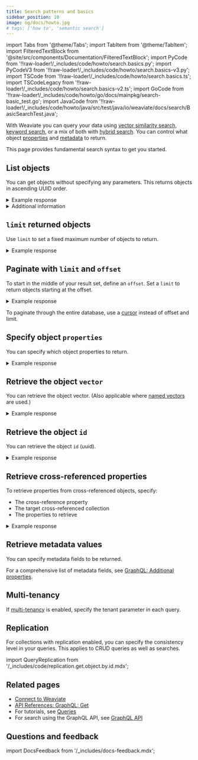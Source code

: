```yaml
---
title: Search patterns and basics
sidebar_position: 10
image: og/docs/howto.jpg
# tags: ['how to', 'semantic search']
---
```


import Tabs from '@theme/Tabs';
import TabItem from '@theme/TabItem';
import FilteredTextBlock from '@site/src/components/Documentation/FilteredTextBlock';
import PyCode from '!!raw-loader!/_includes/code/howto/search.basics.py';
import PyCodeV3 from '!!raw-loader!/_includes/code/howto/search.basics-v3.py';
import TSCode from '!!raw-loader!/_includes/code/howto/search.basics.ts';
import TSCodeLegacy from '!!raw-loader!/_includes/code/howto/search.basics-v2.ts';
import GoCode from '!!raw-loader!/_includes/code/howto/go/docs/mainpkg/search-basic_test.go';
import JavaCode from '!!raw-loader!/_includes/code/howto/java/src/test/java/io/weaviate/docs/search/BasicSearchTest.java';

With Weaviate you can query your data using [vector similarity search](./similarity.md), [keyword search](./bm25.md), or a mix of both with [hybrid search](./hybrid.md). You can control what object [properties](#specify-object-properties) and [metadata](#retrieve-metadata-values) to return.

This page provides fundamental search syntax to get you started.

## List objects

You can get objects without specifying any parameters. This returns objects in ascending UUID order.

<Tabs groupId="languages">

 <TabItem value="py" label="Python Client v4">
    <FilteredTextBlock
      text={PyCode}
      startMarker="# BasicGetPython"
      endMarker="# END BasicGetPython"
      language="py"
    />
  </TabItem>

<TabItem value="py3" label="Python Client v3">

<FilteredTextBlock
  text={PyCodeV3}
  startMarker="# BasicGetPython"
  endMarker="# END BasicGetPython"
  language="pyv3"
/>

</TabItem>
<TabItem value="js" label="JS/TS Client v3">

<FilteredTextBlock
  text={TSCode}
  startMarker="// BasicGetJS"
  endMarker="// END BasicGetJS"
  language="js"
/>

</TabItem>

<TabItem value="js2" label="JS/TS Client v2">

<FilteredTextBlock
  text={TSCodeLegacy}
  startMarker="// BasicGetJS"
  endMarker="// END BasicGetJS"
  language="tsv2"
/>

</TabItem>

<TabItem value="go" label="Go">
  <FilteredTextBlock
    text={GoCode}
    startMarker="// START BasicGet"
    endMarker="// END BasicGet"
    language="go"
  />
</TabItem>

<TabItem value="java" label="Java">
  <FilteredTextBlock
    text={JavaCode}
    startMarker="// START BasicGet"
    endMarker="// END BasicGet"
    language="java"
  />
</TabItem>

<TabItem value="graphql" label="GraphQL">

<FilteredTextBlock
  text={PyCodeV3}
  startMarker="# BasicGetGraphQL"
  endMarker="# END BasicGetGraphQL"
  language="graphql"
/>

</TabItem>
</Tabs>

<details>
  <summary>Example response</summary>

The output is like this:

<FilteredTextBlock
  text={PyCodeV3}
  startMarker="// BasicGet Expected Results"
  endMarker="// END BasicGet Expected Results"
  language="json"
/>

</details>

<details>
  <summary>Additional information</summary>

  Specify the information that you want your query to return. You can return object properties, object IDs, and object metadata.

</details>

## `limit` returned objects

Use `limit` to set a fixed maximum number of objects to return.

<Tabs groupId="languages">
<TabItem value="py" label="Python Client v4">
<FilteredTextBlock
  text={PyCode}
  startMarker="# GetWithLimitPython"
  endMarker="# END GetWithLimitPython"
  language="py"
/>
</TabItem>

<TabItem value="py3" label="Python Client v3">

<FilteredTextBlock
  text={PyCodeV3}
  startMarker="# GetWithLimitPython"
  endMarker="# END GetWithLimitPython"
  language="pyv3"
/>

</TabItem>
<TabItem value="js" label="JS/TS Client v3">

<FilteredTextBlock
  text={TSCode}
  startMarker="// GetWithLimitJS"
  endMarker="// END GetWithLimitJS"
  language="js"
/>

</TabItem>

<TabItem value="js2" label="JS/TS Client v2">

<FilteredTextBlock
  text={TSCodeLegacy}
  startMarker="// GetWithLimitJS"
  endMarker="// END GetWithLimitJS"
  language="tsv2"
/>
</TabItem>

<TabItem value="go" label="Go">
  <FilteredTextBlock
    text={GoCode}
    startMarker="// START GetWithLimit"
    endMarker="// END GetWithLimit"
    language="go"
  />
</TabItem>

<TabItem value="java" label="Java">
  <FilteredTextBlock
    text={JavaCode}
    startMarker="// START GetWithLimit"
    endMarker="// END GetWithLimit"
    language="java"
  />
</TabItem>

<TabItem value="graphql" label="GraphQL">

<FilteredTextBlock
  text={PyCodeV3}
  startMarker="# GetWithLimitGraphQL"
  endMarker="# END GetWithLimitGraphQL"
  language="graphql"
/>

</TabItem>
</Tabs>

<details>
  <summary>Example response</summary>

The output is like this:

<FilteredTextBlock
  text={PyCodeV3}
  startMarker="// GetWithLimit Expected Results"
  endMarker="// END GetWithLimit Expected Results"
  language="json"
/>

</details>

## Paginate with `limit` and `offset`

To start in the middle of your result set, define an `offset`. Set a `limit` to return objects starting at the offset.

<Tabs groupId="languages">
<TabItem value="py" label="Python Client v4">
<FilteredTextBlock
  text={PyCode}
  startMarker="# GetWithLimitOffsetPython"
  endMarker="# END GetWithLimitOffsetPython"
  language="py"
/>
</TabItem>

<TabItem value="py3" label="Python Client v3">

<FilteredTextBlock
  text={PyCodeV3}
  startMarker="# GetWithLimitOffsetPython"
  endMarker="# END GetWithLimitOffsetPython"
  language="pyv3"
/>

</TabItem>
<TabItem value="js" label="JS/TS Client v3">

<FilteredTextBlock
  text={TSCode}
  startMarker="// GetWithLimitOffsetJS"
  endMarker="// END GetWithLimitOffsetJS"
  language="js"
/>

</TabItem>

<TabItem value="js2" label="JS/TS Client v2">

<FilteredTextBlock
  text={TSCodeLegacy}
  startMarker="// GetWithLimitOffsetJS"
  endMarker="// END GetWithLimitOffsetJS"
  language="tsv2"
/>
</TabItem>

<TabItem value="go" label="Go">
  <FilteredTextBlock
    text={GoCode}
    startMarker="// START GetWithOffset"
    endMarker="// END GetWithOffset"
    language="go"
  />
</TabItem>

<TabItem value="java" label="Java">
  <FilteredTextBlock
    text={JavaCode}
    startMarker="// START GetWithOffset"
    endMarker="// END GetWithOffset"
    language="java"
  />
</TabItem>

<TabItem value="graphql" label="GraphQL">

<FilteredTextBlock
  text={PyCodeV3}
  startMarker="# GetWithLimitOffsetGraphQL"
  endMarker="# END GetWithLimitOffsetGraphQL"
  language="graphql"
/>

</TabItem>
</Tabs>

<details>
  <summary>Example response</summary>

The output is like this:

<FilteredTextBlock
  text={PyCodeV3}
  startMarker="// GetWithLimitOffset Expected Results"
  endMarker="// END GetWithLimitOffset Expected Results"
  language="json"
/>

</details>

To paginate through the entire database, use a [cursor](../manage-data/read-all-objects.mdx#read-all-objects) instead of offset and limit.


## Specify object `properties`

You can specify which object properties to return.

<Tabs groupId="languages">
<TabItem value="py" label="Python Client v4">
<FilteredTextBlock
  text={PyCode}
  startMarker="# GetPropertiesPython"
  endMarker="# END GetPropertiesPython"
  language="py"
/>
</TabItem>


<TabItem value="py3" label="Python Client v3">

<FilteredTextBlock
  text={PyCodeV3}
  startMarker="# GetPropertiesPython"
  endMarker="# END GetPropertiesPython"
  language="pyv3"
/>

</TabItem>
<TabItem value="js" label="JS/TS Client v3">

<FilteredTextBlock
  text={TSCode}
  startMarker="// GetPropertiesJS"
  endMarker="// END GetPropertiesJS"
  language="js"
/>

</TabItem>

<TabItem value="js2" label="JS/TS Client v2">

<FilteredTextBlock
  text={TSCodeLegacy}
  startMarker="// GetPropertiesJS"
  endMarker="// END GetPropertiesJS"
  language="tsv2"
/>

</TabItem>

<TabItem value="go" label="Go">
  <FilteredTextBlock
    text={GoCode}
    startMarker="// START GetProperties"
    endMarker="// END GetProperties"
    language="go"
  />
</TabItem>

<TabItem value="java" label="Java">
  <FilteredTextBlock
    text={JavaCode}
    startMarker="// START GetProperties"
    endMarker="// END GetProperties"
    language="java"
  />
</TabItem>

<TabItem value="graphql" label="GraphQL">

<FilteredTextBlock
  text={PyCodeV3}
  startMarker="# GetPropertiesGraphQL"
  endMarker="# END GetPropertiesGraphQL"
  language="graphql"
/>

</TabItem>
</Tabs>

<details>
  <summary>Example response</summary>

The output is like this:

<FilteredTextBlock
  text={PyCodeV3}
  startMarker="// GetProperties Expected Results"
  endMarker="// END GetProperties Expected Results"
  language="json"
/>

</details>

## Retrieve the object `vector`

You can retrieve the object vector. (Also applicable where [named vectors](../config-refs/schema/multi-vector.md) are used.)

<Tabs groupId="languages">
<TabItem value="py" label="Python Client v4">
<FilteredTextBlock
  text={PyCode}
  startMarker="# GetObjectVectorPython"
  endMarker="# END GetObjectVectorPython"
  language="py"
/>
</TabItem>

<TabItem value="py3" label="Python Client v3">
<FilteredTextBlock
  text={PyCodeV3}
  startMarker="# GetObjectVectorPython"
  endMarker="# END GetObjectVectorPython"
  language="pyv3"
/>

</TabItem>
<TabItem value="js" label="JS/TS Client v3">

<FilteredTextBlock
  text={TSCode}
  startMarker="// GetObjectVectorJS"
  endMarker="// END GetObjectVectorJS"
  language="js"
/>

</TabItem>

<TabItem value="js2" label="JS/TS Client v2">

<FilteredTextBlock
  text={TSCodeLegacy}
  startMarker="// GetObjectVectorJS"
  endMarker="// END GetObjectVectorJS"
  language="tsv2"
/>

</TabItem>

<TabItem value="go" label="Go">
  <FilteredTextBlock
    text={GoCode}
    startMarker="// START GetObjectVector"
    endMarker="// END GetObjectVector"
    language="go"
  />
</TabItem>

<TabItem value="java" label="Java">
  <FilteredTextBlock
    text={JavaCode}
    startMarker="// START GetObjectVector"
    endMarker="// END GetObjectVector"
    language="java"
  />
</TabItem>

<TabItem value="graphql" label="GraphQL">

<FilteredTextBlock
  text={PyCodeV3}
  startMarker="# GetObjectVectorGraphQL"
  endMarker="# END GetObjectVectorGraphQL"
  language="graphql"
/>

</TabItem>
</Tabs>

<details>
  <summary>Example response</summary>

The output is like this:

<FilteredTextBlock
  text={PyCodeV3}
  startMarker="// GetObjectVector Expected Results"
  endMarker="// END GetObjectVector Expected Results"
  language="json"
/>

</details>

## Retrieve the object `id`

You can retrieve the object `id` (uuid).

<Tabs groupId="languages">
<TabItem value="py" label="Python Client v4">

<FilteredTextBlock
  text={PyCode}
  startMarker="# GetObjectIdPython"
  endMarker="# END GetObjectIdPython"
  language="py"
/>
</TabItem>

<TabItem value="py3" label="Python Client v3">

<FilteredTextBlock
  text={PyCodeV3}
  startMarker="# GetObjectIdPython"
  endMarker="# END GetObjectIdPython"
  language="pyv3"
/>

</TabItem>
<TabItem value="js" label="JS/TS Client v3">

<FilteredTextBlock
  text={TSCode}
  startMarker="// GetObjectIdJS"
  endMarker="// END GetObjectIdJS"
  language="js"
/>

</TabItem>

<TabItem value="js2" label="JS/TS Client v2">

<FilteredTextBlock
  text={TSCodeLegacy}
  startMarker="// GetObjectIdJS"
  endMarker="// END GetObjectIdJS"
  language="tsv2"
/>

</TabItem>

<TabItem value="go" label="Go">
  <FilteredTextBlock
    text={GoCode}
    startMarker="// START GetObjectId"
    endMarker="// END GetObjectId"
    language="go"
  />
</TabItem>

<TabItem value="java" label="Java">
  <FilteredTextBlock
    text={JavaCode}
    startMarker="// START GetObjectId"
    endMarker="// END GetObjectId"
    language="java"
  />
</TabItem>

<TabItem value="graphql" label="GraphQL">

<FilteredTextBlock
  text={PyCodeV3}
  startMarker="# GetObjectIdGraphQL"
  endMarker="# END GetObjectIdGraphQL"
  language="graphql"
/>

</TabItem>
</Tabs>

<details>
  <summary>Example response</summary>

The output is like this:

<FilteredTextBlock
  text={PyCodeV3}
  startMarker="// GetObjectId Expected Results"
  endMarker="// END GetObjectId Expected Results"
  language="json"
/>

</details>

## Retrieve cross-referenced properties

To retrieve properties from cross-referenced objects, specify:

- The cross-reference property
- The target cross-referenced collection
- The properties to retrieve

<Tabs groupId="languages">
<TabItem value="py" label="Python Client v4">
<FilteredTextBlock
  text={PyCode}
  startMarker="# GetWithCrossRefsPython"
  endMarker="# END GetWithCrossRefsPython"
  language="py"
/>
</TabItem>

<TabItem value="py3" label="Python Client v3">

<FilteredTextBlock
  text={PyCodeV3}
  startMarker="# GetWithCrossRefsPython"
  endMarker="# END GetWithCrossRefsPython"
  language="pyv3"
/>

</TabItem>
<TabItem value="js" label="JS/TS Client v3">

<FilteredTextBlock
  text={TSCode}
  startMarker="// GetWithCrossRefs"
  endMarker="// END GetWithCrossRefs"
  language="js"
/>

</TabItem>

<TabItem value="js2" label="JS/TS Client v2">

<FilteredTextBlock
  text={TSCodeLegacy}
  startMarker="// GetWithCrossRefs"
  endMarker="// END GetWithCrossRefs"
  language="tsv2"
/>

</TabItem>

<TabItem value="go" label="Go">
  <FilteredTextBlock
    text={GoCode}
    startMarker="// START GetWithCrossRefs"
    endMarker="// END GetWithCrossRefs"
    language="go"
  />
</TabItem>

<TabItem value="graphql" label="GraphQL">

<FilteredTextBlock
  text={PyCodeV3}
  startMarker="# GetWithCrossRefsGraphQL"
  endMarker="# END GetWithCrossRefsGraphQL"
  language="graphql"
/>

</TabItem>
</Tabs>

<details>
  <summary>Example response</summary>

The output is like this:

<FilteredTextBlock
  text={PyCodeV3}
  startMarker="# GetWithCrossRefs Expected Results"
  endMarker="# END GetWithCrossRefs Expected Results"
  language="json"
/>

</details>

## Retrieve metadata values

You can specify metadata fields to be returned.

<Tabs groupId="languages">
<TabItem value="py" label="Python Client v4">
<FilteredTextBlock
  text={PyCode}
  startMarker="# GetWithMetadataPython"
  endMarker="# END GetWithMetadataPython"
  language="py"
/>
</TabItem>

<TabItem value="py3" label="Python Client v3">

<FilteredTextBlock
  text={PyCodeV3}
  startMarker="# GetWithMetadataPython"
  endMarker="# END GetWithMetadataPython"
  language="pyv3"
/>

</TabItem>
<TabItem value="js" label="JS/TS Client v3">

<FilteredTextBlock
  text={TSCode}
  startMarker="// GetWithMetadataJS"
  endMarker="// END GetWithMetadataJS"
  language="js"
/>

</TabItem>

<TabItem value="js2" label="JS/TS Client v2">

<FilteredTextBlock
  text={TSCodeLegacy}
  startMarker="// GetWithMetadataJS"
  endMarker="// END GetWithMetadataJS"
  language="tsv2"
/>

</TabItem>

<TabItem value="go" label="Go">
  <FilteredTextBlock
    text={GoCode}
    startMarker="// START GetWithMetadata"
    endMarker="// END GetWithMetadata"
    language="go"
  />
</TabItem>

<TabItem value="java" label="Java">
  <FilteredTextBlock
    text={JavaCode}
    startMarker="// START GetWithMetadata"
    endMarker="// END GetWithMetadata"
    language="java"
  />
</TabItem>

<TabItem value="graphql" label="GraphQL">

<FilteredTextBlock
  text={PyCodeV3}
  startMarker="# GetWithMetadataGraphQL"
  endMarker="# END GetWithMetadataGraphQL"
  language="graphql"
/>

</TabItem>
</Tabs>

For a comprehensive list of metadata fields, see [GraphQL: Additional properties](../api/graphql/additional-properties.md).


## Multi-tenancy

If [multi-tenancy](../concepts/data.md#multi-tenancy) is enabled, specify the tenant parameter in each query.

<Tabs groupId="languages">
<TabItem value="py" label="Python Client v4">
<FilteredTextBlock
  text={PyCode}
  startMarker="# MultiTenancy"
  endMarker="# END MultiTenancy"
  language="py"
/>
</TabItem>

<TabItem value="py3" label="Python Client v3">
<FilteredTextBlock
  text={PyCodeV3}
  startMarker="# MultiTenancy"
  endMarker="# END MultiTenancy"
  language="pyv3"
 />
</TabItem>

<TabItem value="js" label="JS/TS Client v3">
<FilteredTextBlock
  text={TSCode}
  startMarker="// MultiTenancy"
  endMarker="// END MultiTenancy"
  language="js"
/>
</TabItem>

<TabItem value="js2" label="JS/TS Client v2">
<FilteredTextBlock
  text={TSCodeLegacy}
  startMarker="// MultiTenancy"
  endMarker="// END MultiTenancy"
  language="tsv2"
/>
</TabItem>

<TabItem value="go" label="Go">
  <FilteredTextBlock
    text={GoCode}
    startMarker="// START MultiTenancy"
    endMarker="// END MultiTenancy"
    language="go"
  />
</TabItem>

<TabItem value="java" label="Java">
  <FilteredTextBlock
    text={JavaCode}
    startMarker="// START MultiTenancy"
    endMarker="// END MultiTenancy"
    language="java"
  />
</TabItem>


</Tabs>

## Replication

For collections with replication enabled, you can specify the consistency level in your queries. This applies to CRUD queries as well as searches.

import QueryReplication from '/_includes/code/replication.get.object.by.id.mdx';

<QueryReplication/>

## Related pages

- [Connect to Weaviate](/weaviate/connections)
- [API References: GraphQL: Get](../api/graphql/get.md)
- For tutorials, see [Queries](/weaviate/tutorials/query.md)
- For search using the GraphQL API, see [GraphQL API](../api/graphql/get.md)

## Questions and feedback

import DocsFeedback from '/_includes/docs-feedback.mdx';

<DocsFeedback/>
